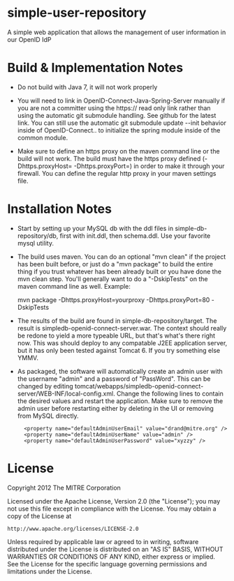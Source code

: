 simple-user-repository
======================

A simple web application that allows the management of user information in our OpenID IdP

Build & Implementation Notes
============================

* Do not build with Java 7, it will not work properly

* You will need to link in OpenID-Connect-Java-Spring-Server manually if you are not a committer using the https:// read 
only link rather than using the automatic git submodule handling. See github for the latest link. You can still use the
automatic git submodule update --init behavior inside of OpenID-Connect.. to initialize the spring module inside of the 
common module.

* Make sure to define an https proxy on the maven command line or the build will not work. The build must have the https 
proxy defined (-Dhttps.proxyHost= -Dhttps.proxyPort=) in order to make it through your firewall. You can define the regular
http proxy in your maven settings file.

Installation Notes
==================

* Start by setting up your MySQL db with the ddl files in simple-db-repository/db, first with init.ddl, then schema.ddl. Use your favorite mysql utility.

* The build uses maven. You can do an optional "mvn clean" if the project has been built before, or just do a "mvn package" to build 
the entire thing if you trust whatever has been already built or you have done the mvn clean step. You'll generally want to do a "-DskipTests" on the maven 
command line as well. Example:

	mvn package -Dhttps.proxyHost=yourproxy -Dhttps.proxyPort=80 -DskipTests

* The results of the build are found in simple-db-repository/target. The result is simpledb-openid-connect-server.war. The context should
really be redone to yield a more typeable URL, but that's what's there right now. This was should deploy to any compatable J2EE 
application server, but it has only been tested against Tomcat 6. If you try something else YMMV.

* As packaged, the software will automatically create an admin user with the username "admin" and a password of "PassWord". This can be changed 
by editing tomcat/webapps/simpledb-openid-connect-server/WEB-INF/local-config.xml. Change the following lines to contain the desired values and
restart the application. Make sure to remove the admin user before restarting either by deleting in the UI or removing from MySQL directly.

		<property name="defaultAdminUserEmail" value="drand@mitre.org" />
		<property name="defaultAdminUserName" value="admin" />
		<property name="defaultAdminUserPassword" value="xyzzy" />
		
License
=======

Copyright 2012 The MITRE Corporation

Licensed under the Apache License, Version 2.0 (the "License");
you may not use this file except in compliance with the License.
You may obtain a copy of the License at

    http://www.apache.org/licenses/LICENSE-2.0

Unless required by applicable law or agreed to in writing, software
distributed under the License is distributed on an "AS IS" BASIS,
WITHOUT WARRANTIES OR CONDITIONS OF ANY KIND, either express or implied.
See the License for the specific language governing permissions and
limitations under the License.